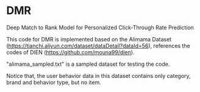 # DMR
Deep Match to Rank Model for Personalized Click-Through Rate Prediction

This code for DMR is implemented based on the Alimama Dataset (https://tianchi.aliyun.com/dataset/dataDetail?dataId=56), references the codes of DIEN (https://github.com/mouna99/dien).

"alimama_sampled.txt" is a sampled dataset for testing the code.

Notice that, the user behavior data in this dataset contains only category, brand and behavior type, but no item.


